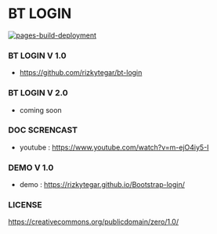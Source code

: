 # BT LOGIN

[![pages-build-deployment](https://github.com/rizkytegar/Bootstrap-login/actions/workflows/pages/pages-build-deployment/badge.svg?branch=main)](https://github.com/rizkytegar/Bootstrap-login/actions/workflows/pages/pages-build-deployment)

### BT LOGIN V 1.0

- https://github.com/rizkytegar/bt-login

### BT LOGIN V 2.0

- coming soon

### DOC SCRENCAST

- youtube : https://www.youtube.com/watch?v=m-ejO4iy5-I

### DEMO V 1.0

- demo : https://rizkytegar.github.io/Bootstrap-login/

### LICENSE

https://creativecommons.org/publicdomain/zero/1.0/
